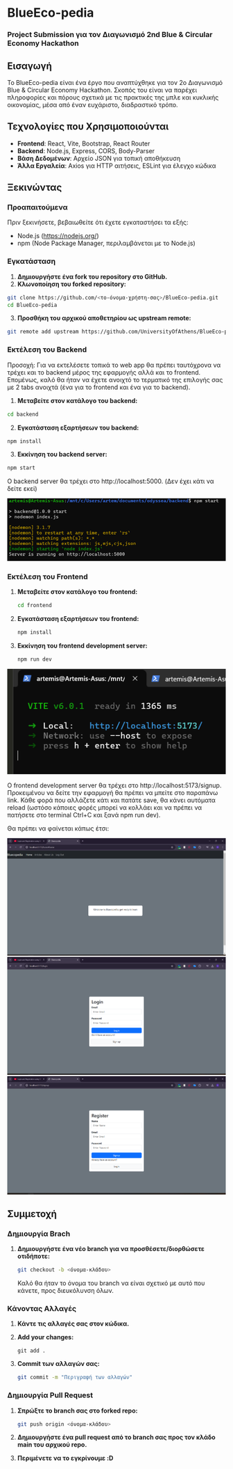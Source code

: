 # BlueEco-pedia

### Project Submission για τον Διαγωνισμό 2nd Blue & Circular Economy Hackathon

## Εισαγωγή
Το BlueEco-pedia είναι ένα έργο που αναπτύχθηκε για τον 2ο Διαγωνισμό Blue & Circular Economy Hackathon. Σκοπός του είναι να παρέχει πληροφορίες και πόρους σχετικά με τις πρακτικές της μπλε και κυκλικής οικονομίας, μέσα από έναν ευχάριστο, διαδραστικό τρόπο.

## Τεχνολογίες που Χρησιμοποιούνται
- **Frontend**: React, Vite, Bootstrap, React Router
- **Backend**: Node.js, Express, CORS, Body-Parser
- **Βάση Δεδομένων**: Αρχείο JSON για τοπική αποθήκευση
- **Άλλα Εργαλεία**: Axios για HTTP αιτήσεις, ESLint για έλεγχο κώδικα

## Ξεκινώντας

### Προαπαιτούμενα
Πριν ξεκινήσετε, βεβαιωθείτε ότι έχετε εγκαταστήσει τα εξής:
- Node.js (https://nodejs.org/)
- npm (Node Package Manager, περιλαμβάνεται με το Node.js)

### Εγκατάσταση
1. **Δημιουργήστε ένα fork του repository στο GitHub.**
2. **Κλωνοποίηση του forked repository:**
```bash
git clone https://github.com/<το-όνομα-χρήστη-σας>/BlueEco-pedia.git
cd BlueEco-pedia
```

3. **Προσθήκη του αρχικού αποθετηρίου ως upstream remote:**
```bash
git remote add upstream https://github.com/UniversityOfAthens/BlueEco-pedia.git
```

### Εκτέλεση του Backend
Προσοχή: Για να εκτελέσετε τοπικά το web app θα πρέπει ταυτόχρονα να τρέχει και το backend μέρος της εφαρμογής αλλά και το frontend. Επομένως, καλό θα ήταν να έχετε ανοιχτό το τερματικό της επιλογής σας με 2 tabs ανοιχτά (ένα για το frontend και ένα για το backend).

1. **Μεταβείτε στον κατάλογο του backend:**
```bash
cd backend
```

2. **Εγκατάσταση εξαρτήσεων του backend:**
```bash
npm install
```

3. **Εκκίνηση του backend server:**
```bash
npm start
```

Ο backend server θα τρέχει στο http://localhost:5000. (Δεν έχει κάτι να δείτε εκεί)

![Backend screenshot](screenshots/back.png)

### Εκτέλεση του Frontend

1. **Μεταβείτε στον κατάλογο του frontend:**
    ```bash
    cd frontend
    ```

2. **Εγκατάσταση εξαρτήσεων του frontend:**
    ```bash
    npm install
    ```

3. **Εκκίνηση του frontend development server:**
    ```bash
    npm run dev
    ```
![Frontend screenshot](screenshots/front.png)

Ο frontend development server θα τρέχει στο http://localhost:5173/signup.
Προκειμένου να δείτε την εφαρμογή θα πρέπει να μπείτε στο παραπάνω link. Κάθε φορά που αλλάζετε κάτι και πατάτε save, θα κάνει αυτόματα reload (ωστόσο κάποιες φορές μπορεί να κολλάει και να πρέπει να πατήσετε στο terminal Ctrl+C και ξανά npm run dev).

Θα πρέπει να φαίνεται κάπως έτσι:

![Screenshot 1](screenshots/ss1.png)
![Screenshot 2](screenshots/ss2.png)
![Screenshot 3](screenshots/ss3.png)

## Συμμετοχή

### Δημιουργία Brach
1. **Δημιουργήστε ένα νέο branch για να προσθέσετε/διορθώσετε οτιδήποτε:**
    ```bash
    git checkout -b <όνομα-κλάδου>
    ```
    Καλό θα ήταν το όνομα του branch να είναι σχετικό με αυτό που κάνετε, προς διευκόλυνση όλων. 

### Κάνοντας Αλλαγές
1. **Κάντε τις αλλαγές σας στον κώδικα.**
2. **Add your changes:**
    ```
    git add .
    ```

3. **Commit των αλλαγών σας:**
    ```bash
    git commit -m "Περιγραφή των αλλαγών"
    ```

### Δημιουργία Pull Request
1. **Σπρώξτε το branch σας στο forked repo:**
    ```bash
    git push origin <όνομα-κλάδου>
    ```

2. **Δημιουργήστε ένα pull request από το branch σας προς τον κλάδο main του αρχικού repo.**

3. **Περιμένετε να το εγκρίνουμε :D**
